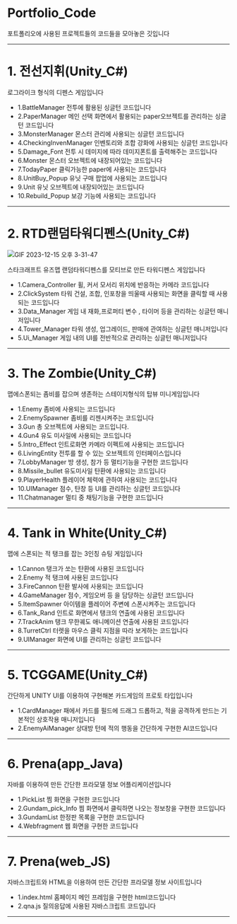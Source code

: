 # Portfolio_Code
포트폴리오에 사용된 프로젝트들의 코드들을 모아놓은 깃입니다

--------------------------------------------------------
 # 1. 전선지휘(Unity_C#)
   
로그라이크 형식의 디펜스 게임입니다

 - 1.BattleManager 
 전투에 활용된 싱글턴 코드입니다
 - 2.PaperManager
 메인 선택 화면에서 활용되는 paper오브젝트를 관리하는 싱글턴 코드입니다
 - 3.MonsterManager
 몬스터 관리에 사용되는 싱글턴 코드입니다
 - 4.CheckingInvenManager 
 인벤토리와 조합 강화에 사용되는 싱글턴 코드입니다
 - 5.Damage_Font
 전투 시 데미지에 따라 데미지폰트를 출력해주는 코드입니다
 - 6.Monster
 몬스터 오브젝트에 내장되어있는 코드입니다
 - 7.TodayPaper
 클릭가능한 paper에 사용되는 코드입니다
 - 8.UnitBuy_Popup
 유닛 구매 팝업에 사용되는 코드입니다
 - 9.Unit
 유닛 오브젝트에 내장되어있는 코드입니다
 - 10.Rebuild_Popup
 보강 기능에 사용되는 코드입니다
 --------------------------------------------------------
 # 2. RTD랜덤타워디펜스(Unity_C#)

   ![GIF 2023-12-15 오후 3-31-47](https://github.com/arena5045/Portfolio_Code/assets/64789660/ce207dd4-c148-49ec-97fd-936bf630093b)

스타크래프트 유즈맵 랜덤타워디펜스를 모티브로 만든 타워디펜스 게임입니다

 - 1.Camera_Controller
 휠, 커서 모서리 위치에 반응하는 카메라 코드입니다
 - 2.ClickSystem
 타워 건설, 조합, 인포창을 띄울때 사용되는 화면을 클릭할 때 사용되는 코드입니다
 - 3.Data_Manager
 게임 내 재화,프로퍼티 변수 , 타이머 등을 관리하는 싱글턴 매니저입니다
 - 4.Tower_Manager
 타워 생성, 업그레이드, 판매에 관여하는 싱글턴 매니저입니다
 - 5.Ui_Manager
 게임 내의 UI를 전반적으로 관리하는 싱글턴 매니저입니다

--------------------------------------------------------
 # 3. The Zombie(Unity_C#)
   
맵에스폰되는 좀비를 잡으며 생존하는 스테이지형식의 탑뷰 미니게임입니다

 - 1.Enemy
 좀비에 사용되는 코드입니다
 - 2.EnemySpawner
 좀비를 리젠시켜주는 코드입니다
 - 3.Gun
 총 오브젝트에 사용되는 코드입니다.
 - 4.Gun4
 유도 미사일에 사용되는 코드입니다
 - 5.Intro_Effect
 인트로화면 카메라 이펙트에 사용되는 코드입니다
 - 6.LivingEntity
 전투를 할 수 있는 오브젝트의 인터페이스입니다
 - 7.LobbyManager
 방 생성, 참가 등 멀티기능을 구현한 코드입니다
 - 8.Missile_bullet
  유도미사일 탄환에 사용되는 코드입니다
 - 9.PlayerHealth
  플레이어 체력에 관하여 사용되는 코드입니다
 - 10.UIManager
 점수, 탄창 등 UI를 관리하는 싱글턴 코드입니다
 - 11.Chatmanager
 멀티 중 채팅기능을 구현한 코드입니다
--------------------------------------------------------
 # 4. Tank in White(Unity_C#)
   
맵에 스폰되는 적 탱크를 잡는 3인칭 슈팅 게임입니다

 - 1.Cannon
 탱크가 쏘는 탄환에 사용된 코드입니다
 - 2.Enemy
 적 탱크에 사용된 코드입니다
 - 3.FireCannon
 탄환 발사에 사용되는 코드입니다
 - 4.GameManager
 점수, 게임오버 등 을 담당하는 싱글턴 코드입니다
 - 5.ItemSpawner
 아이템을 플레이어 주변에 스폰시켜주는 코드입니다
 - 6.Tank_Rand
 인트로 화면에서 탱크의 연출에 사용된 코드입니다
 - 7.TrackAnim
 탱크 무한궤도 애니메이션 연출에 사용된 코드입니다
 - 8.TurretCtrl
 터렛을 마우스 클릭 지점을 따라 보게하는 코드입니다
 - 9.UIManager
 화면에 UI를 관리하는 싱글턴 코드입니다
--------------------------------------------------------
 # 5. TCGGAME(Unity_C#)
   
간단하게 UNITY UI를 이용하여 구현해본 카드게임의 프로토 타입입니다

 - 1.CardManager
 패에서 카드를 필드에 드래그 드롭하고, 적을 공격하게 만드는 기본적인 상호작용 매니저입니다
 - 2.EnemyAiManager
 상대방 턴에 적의 행동을 간단하게 구현한 AI코드입니다

--------------------------------------------------------
 # 6. Prena(app_Java)

자바를 이용하여 만든 간단한 프라모델 정보 어플리케이션입니다

 - 1.PickList
 찜 화면을 구현한 코드입니다
 - 2.Gundam_pick_Info
 찜 화면에서 클릭하면 나오는 정보창을 구현한 코드입니다
 - 3.GundamList
 한정판 목록을 구현한 코드입니다
 - 4.Webfragment
 웹 화면을 구현한 코드입니다

--------------------------------------------------------
 # 7. Prena(web_JS)

자바스크립트와 HTML을 이용하여 만든 간단한 프라모델 정보 사이트입니다
 - 1.index.html
 홈페이지 메인 프레임을 구현한 html코드입니다
 - 2.qna.js
 질의응답에 사용된 자바스크립트 코드입니다 
--------------------------------------------------------

